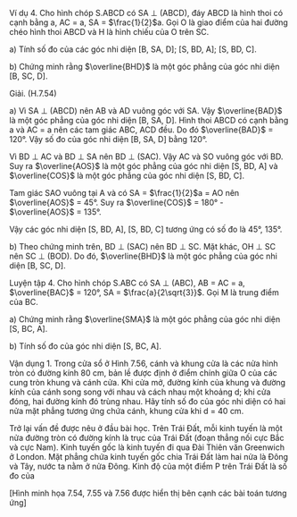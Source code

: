 Ví dụ 4. Cho hình chóp S.ABCD có SA ⊥ (ABCD), đáy ABCD là hình thoi có cạnh bằng a, AC = a, SA = $\frac{1}{2}$a. Gọi O là giao điểm của hai đường chéo hình thoi ABCD và H là hình chiếu của O trên SC.

a) Tính số đo của các góc nhi diện [B, SA, D]; [S, BD, A]; [S, BD, C].

b) Chứng minh rằng $\overline{BHD}$ là một góc phẳng của góc nhi diện [B, SC, D].

Giải. (H.7.54)

a) Vì SA ⊥ (ABCD) nên AB và AD vuông góc với SA. Vậy $\overline{BAD}$ là một góc phẳng của góc nhi diện [B, SA, D]. Hình thoi ABCD có cạnh bằng a và AC = a nên các tam giác ABC, ACD đều. Do đó $\overline{BAD}$ = 120°. Vậy số đo của góc nhi diện [B, SA, D] bằng 120°.

Vì BD ⊥ AC và BD ⊥ SA nên BD ⊥ (SAC). Vậy AC và SO vuông góc với BD. Suy ra $\overline{AOS}$ là một góc phẳng của góc nhi diện [S, BD, A] và $\overline{COS}$ là một góc phẳng của góc nhi diện [S, BD, C].

Tam giác SAO vuông tại A và có SA = $\frac{1}{2}$a = AO nên $\overline{AOS}$ = 45°. Suy ra $\overline{COS}$ = 180° - $\overline{AOS}$ = 135°.

Vậy các góc nhi diện [S, BD, A], [S, BD, C] tương ứng có số đo là 45°, 135°.

b) Theo chứng minh trên, BD ⊥ (SAC) nên BD ⊥ SC. Mặt khác, OH ⊥ SC nên SC ⊥ (BOD). Do đó, $\overline{BHD}$ là một góc phẳng của góc nhi diện [B, SC, D].

Luyện tập 4. Cho hình chóp S.ABC có SA ⊥ (ABC), AB = AC = a, $\overline{BAC}$ = 120°, SA = $\frac{a}{2\sqrt{3}}$. Gọi M là trung điểm của BC.

a) Chứng minh rằng $\overline{SMA}$ là một góc phẳng của góc nhi diện [S, BC, A].

b) Tính số đo của góc nhi diện [S, BC, A].

Vận dụng 1. Trong cửa sổ ở Hình 7.56, cánh và khung cửa là các nửa hình tròn có đường kính 80 cm, bản lề được định ở điểm chính giữa O của các cung tròn khung và cánh cửa. Khi cửa mở, đường kính của khung và đường kính của cánh song song với nhau và cách nhau một khoảng d; khi cửa đóng, hai đường kính đó trùng nhau. Hãy tính số đo của góc nhi diện có hai nửa mặt phẳng tương ứng chứa cánh, khung cửa khi d = 40 cm.

Trở lại vấn đề được nêu ở đầu bài học. Trên Trái Đất, mỗi kinh tuyến là một nửa đường tròn có đường kính là trục của Trái Đất (đoạn thẳng nối cực Bắc và cực Nam). Kinh tuyến gốc là kinh tuyến đi qua Đài Thiên văn Greenwich ở London. Mặt phẳng chứa kinh tuyến gốc chia Trái Đất làm hai nửa là Đông và Tây, nước ta nằm ở nửa Đông. Kinh độ của một điểm P trên Trái Đất là số đo của

[Hình minh họa 7.54, 7.55 và 7.56 được hiển thị bên cạnh các bài toán tương ứng]
